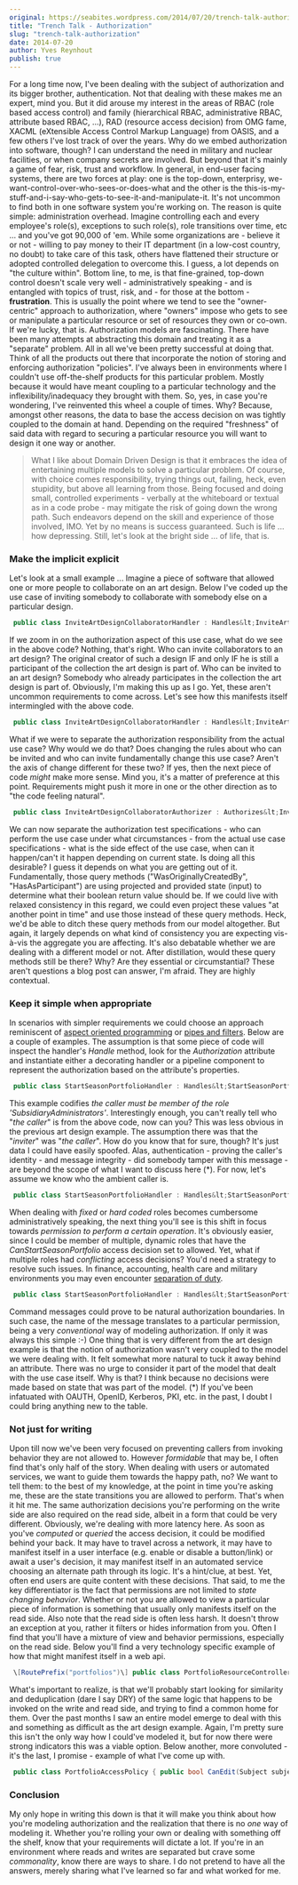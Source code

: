 ```yaml
---
original: https://seabites.wordpress.com/2014/07/20/trench-talk-authorization/
title: "Trench Talk - Authorization"
slug: "trench-talk-authorization"
date: 2014-07-20
author: Yves Reynhout
publish: true
---
```

For a long time now, I've been dealing with the subject of authorization and its bigger brother, authentication. Not that dealing with these makes me an expert, mind you. But it did arouse my interest in the areas of RBAC (role based access control) and family (hierarchical RBAC, administrative RBAC, attribute based RBAC, ...), RAD (resource access decision) from OMG fame, XACML (eXtensible Access Control Markup Language) from OASIS, and a few others I've lost track of over the years. Why do we embed authorization into software, though? I can understand the need in military and nuclear facilities, or when company secrets are involved. But beyond that it's mainly a game of fear, risk, trust and workflow. In general, in end-user facing systems, there are two forces at play: one is the top-down, enterprisy, we-want-control-over-who-sees-or-does-what and the other is the this-is-my-stuff-and-i-say-who-gets-to-see-it-and-manipulate-it. It's not uncommon to find both in one software system you're working on. The reason is quite simple: administration overhead. Imagine controlling each and every employee's role(s), exceptions to such role(s), role transitions over time, etc ... and you've got 90,000 of 'em. While some organizations are - believe it or not - willing to pay money to their IT department (in a low-cost country, no doubt) to take care of this task, others have flattened their structure or adopted controlled delegation to overcome this. I guess, a lot depends on "the culture within". Bottom line, to me, is that fine-grained, top-down control doesn't scale very well - administratively speaking - and is entangled with topics of trust, risk, and - for those at the bottom - **frustration**. This is usually the point where we tend to see the "owner-centric" approach to authorization, where "owners" impose who gets to see or manipulate a particular resource or set of resources they own or co-own. If we're lucky, that is. Authorization models are fascinating. There have been many attempts at abstracting this domain and treating it as a "separate" problem. All in all we've been pretty successful at doing that. Think of all the products out there that incorporate the notion of storing and enforcing authorization "policies". I've always been in environments where I couldn't use off-the-shelf products for this particular problem. Mostly because it would have meant coupling to a particular technology and the inflexibility/inadequacy they brought with them. So, yes, in case you're wondering, I've reinvented this wheel a couple of times. Why? Because, amongst other reasons, the data to base the access decision on was tightly coupled to the domain at hand. Depending on the required "freshness" of said data with regard to securing a particular resource you will want to design it one way or another.

> What I like about Domain Driven Design is that it embraces the idea of entertaining multiple models to solve a particular problem. Of course, with choice comes responsibility, trying things out, failing, heck, even stupidity, but above all learning from those. Being focused and doing small, controlled experiments - verbally at the whiteboard or textual as in a code probe - may mitigate the risk of going down the wrong path. Such endeavors depend on the skill and experience of those involved, IMO. Yet by no means is success guaranteed. Such is life ... how depressing. Still, let's look at the bright side ... of life, that is.

### Make the implicit explicit

Let's look at a small example ... Imagine a piece of software that allowed one or more people to collaborate on an art design. Below I've coded up the use case of inviting somebody to collaborate with somebody else on a particular design. 

```csharp
 public class InviteArtDesignCollaboratorHandler : Handles&lt;InviteArtDesignCollaborator&gt; { //invite somebody to collaborate with you on a certain art design. public void Handle(InviteArtDesignCollaborator message) { var inviter = this.personRepository.Get(new PersonId(message.InviterId)); var invitee = this.personRepository.Get(new PersonId(message.InviteeId)); var artDesign = this.artDesignRepository.Get(new ArtDesignId(message.ArtDesignId)); var invitation = artDesign.InviteCollaborator(inviter, invitee); this.invitationRepository.Add(invitation); } } 
```

 If we zoom in on the authorization aspect of this use case, what do we see in the above code? Nothing, that's right. Who can invite collaborators to an art design? The original creator of such a design IF and only IF he is still a participant of the collection the art design is part of. Who can be invited to an art design? Somebody who already participates in the collection the art design is part of. Obviously, I'm making this up as I go. Yet, these aren't uncommon requirements to come across. Let's see how this manifests itself intermingled with the above code. 

```csharp
 public class InviteArtDesignCollaboratorHandler : Handles&lt;InviteArtDesignCollaborator&gt; { //invite somebody to collaborate with you on a certain art design. public void Handle(InviteArtDesignCollaborator message) { var inviter = this.personRepository.Get(new PersonId(message.InviterId)); var invitee = this.personRepository.Get(new PersonId(message.InviteeId)); var artDesign = this.artDesignRepository.Get(new ArtDesignId(message.ArtDesignId)); var collection = this.collectionRepository.Get(artDesign.CollectionId); if (!artDesign.WasOriginallyCreatedBy(inviter)) throw new NotAuthorizedException("The inviter is not the original creator of the art design."); if (!collection.HasAsParticipant(inviter)) throw new NotAuthorizedException("The inviter is not a participant of the collection the art design is part of."); if (!collection.HasAsParticipant(invitee)) throw new NotAuthorizedException("The invitee is not a participant of the collection the art design is part of."); var invitation = artDesign.InviteCollaborator(inviter, invitee); this.invitationRepository.Add(invitation); } } 
```

 What if we were to separate the authorization responsibility from the actual use case? Why would we do that? Does changing the rules about who can be invited and who can invite fundamentally change this use case? Aren't the axis of change different for these two? If yes, then the next piece of code *might* make more sense. Mind you, it's a matter of preference at this point. Requirements might push it more in one or the other direction as to "the code feeling natural". 

```csharp
 public class InviteArtDesignCollaboratorAuthorizer : Authorizes&lt;InviteArtDesignCollaborator&gt; { //invite somebody to collaborate with you on a certain art design. public void Authorize(InviteArtDesignCollaborator message) { var inviter = this.personRepository.Get(new PersonId(message.InviterId)); var invitee = this.personRepository.Get(new PersonId(message.InviteeId)); var artDesign = this.artDesignRepository.Get(new ArtDesignId(message.ArtDesignId)); var collection = this.collectionRepository.Get(artDesign.CollectionId); if (!artDesign.WasOriginallyCreatedBy(inviter)) throw new NotAuthorizedException("The inviter is not the original creator of the art design."); if (!collection.HasAsParticipant(inviter)) throw new NotAuthorizedException("The inviter is not a participant of the collection the art design is part of."); if (!collection.HasAsParticipant(invitee)) throw new NotAuthorizedException("The invitee is not a participant of the collection the art design is part of."); } } public class InviteArtDesignCollaboratorHandler : Handles&lt;InviteArtDesignCollaborator&gt; { //invite somebody to collaborate with you on a certain art design. public void Handle(InviteArtDesignCollaborator message) { var inviter = this.personRepository.Get(new PersonId(message.InviterId)); var invitee = this.personRepository.Get(new PersonId(message.InviteeId)); var artDesign = this.artDesignRepository.Get(new ArtDesignId(message.ArtDesignId)); var invitation = artDesign.InviteCollaborator(inviter, invitee); this.invitationRepository.Add(invitation); } } 
```

 We can now separate the authorization test specifications - who can perform the use case under what circumstances - from the actual use case specifications - what is the side effect of the use case, when can it happen/can't it happen depending on current state. Is doing all this desirable? I guess it depends on what you are getting out of it. Fundamentally, those query methods ("WasOriginallyCreatedBy", "HasAsParticipant") are using projected and provided state (input) to determine what their boolean return value should be. If we could live with relaxed consistency in this regard, we could even project these values "at another point in time" and use those instead of these query methods. Heck, we'd be able to ditch these query methods from our model altogether. But again, it largely depends on what kind of consistency you are expecting vis-à-vis the aggregate you are affecting. It's also debatable whether we are dealing with a different model or not. After distillation, would these query methods still be there? Why? Are they essential or circumstantial? These aren't questions a blog post can answer, I'm afraid. They are highly contextual.

### Keep it simple when appropriate

In scenarios with simpler requirements we could choose an approach reminiscent of [aspect oriented programming](http://en.wikipedia.org/wiki/Aspect-oriented_programming "Aspect oriented programming") or [pipes and filters](http://www.eaipatterns.com/PipesAndFilters.html "Pipes and filters"). Below are a couple of examples. The assumption is that some piece of code will inspect the handler's *Handle* method, look for the *Authorization* attribute and instantiate either a decorating handler or a pipeline component to represent the authorization based on the attribute's properties. 

```csharp
 public class StartSeasonPortfolioHandler : Handles&lt;StartSeasonPortfolio&gt; { //start a new season portfolio for a subsidiary. \[Authorize(Role="SubsidiaryAdministrators")\] public void Handle(StartSeasonPortfolio message) { var subsidiaryId = new SubsidiaryId(message.SubsidiaryId); var season = Season.From(subsidiary, message.Season); if (this.portfolioRepository.HasPortfolioForSeason(subsidiaryId, season)) throw new SeasonPortfolioAlreadyStartedException("A portfolio was already started for the specified season of the subsidiary."); var subsidiary = this.subsidiaryRepository(subsidiaryId); var portfolio = subsidiary.StartPortfolio(new PortfolioId(message.PortfolioId), new PortfolioName(message.Name), season); this.portfolioRepository.Add(porfolio); } } 
```

 This example codifies *the caller must be member of the role 'SubsidiaryAdministrators'*. Interestingly enough, you can't really tell who "*the caller*" is from the above code, now can you? This was less obvious in the previous art design example. The assumption there was that the "*inviter*" was "*the caller*". How do you know that for sure, though? It's just data I could have easily spoofed. Alas, authentication - proving the caller's identity - and message integrity - did somebody tamper with this message - are beyond the scope of what I want to discuss here (\*). For now, let's assume we know who the ambient caller is. 

```csharp
 public class StartSeasonPortfolioHandler : Handles&lt;StartSeasonPortfolio&gt; { //start a new season portfolio for a subsidiary. \[Authorize(Permission="CanStartSeasonPortfolio")\] public void Handle(StartSeasonPortfolio message) { //ommitted for brevity - same as above } } 
```

 When dealing with *fixed* or *hard coded* roles becomes cumbersome administratively speaking, the next thing you'll see is this shift in focus towards *permission to perform a certain operation*. It's obviously easier, since I could be member of multiple, dynamic roles that have the *CanStartSeasonPortfolio* access decision set to allowed. Yet, what if multiple roles had *conflicting* access decisions? You'd need a strategy to resolve such issues. In finance, accounting, health care and military environments you may even encounter [separation of duty](http://en.wikipedia.org/wiki/Separation_of_duties "Separation of duty"). 

```csharp
 public class StartSeasonPortfolioHandler : Handles&lt;StartSeasonPortfolio&gt; { //start a new season portfolio for a subsidiary. \[Authorize\] public void Handle(StartSeasonPortfolio message) { //ommitted for brevity - same as above } } 
```

 Command messages could prove to be natural authorization boundaries. In such case, the name of the message translates to a particular permission, being a very *conventional* way of modeling authorization. If only it was always this simple :-) One thing that is very different from the art design example is that the notion of authorization wasn't very coupled to the model we were dealing with. It felt somewhat more natural to tuck it away behind an attribute. There was no urge to consider it part of the model that dealt with the use case itself. Why is that? I think because no decisions were made based on state that was part of the model. (\*) If you've been infatuated with OAUTH, OpenID, Kerberos, PKI, etc. in the past, I doubt I could bring anything new to the table.

### Not just for writing

Upon till now we've been very focused on preventing callers from invoking behavior they are not allowed to. However *formidable* that may be, I often find that's only half of the story. When dealing with users or automated services, we want to guide them towards the happy path, no? We want to tell them: to the best of my knowledge, at the point in time you're asking me, these are the state transitions you are allowed to perform. That's when it hit me. The same authorization decisions you're performing on the write side are also required on the read side, albeit in a form that could be very different. Obviously, we're dealing with more latency here. As soon as you've *computed* or *queried* the access decision, it could be modified behind your back. It may have to travel across a network, it may have to manifest itself in a user interface (e.g. enable or disable a button/link) or await a user's decision, it may manifest itself in an automated service choosing an alternate path through its logic. It's a hint/clue, at best. Yet, often end users are quite content with these decisions. That said, to me the key differentiator is the fact that permissions are not limited to *state changing behavior*. Whether or not you are allowed to view a particular piece of information is something that usually only manifests itself on the read side. Also note that the read side is often less harsh. It doesn't throw an exception at you, rather it filters or hides information from you. Often I find that you'll have a mixture of view and behavior permissions, especially on the read side. Below you'll find a very technology specific example of how that might manifest itself in a web api. 

```csharp
 \[RoutePrefix("portfolios")\] public class PortfolioResourceController : ApiController { \[Route("{id}")\] public IHttpActionResult Get(string id) { var identity = new ClaimsIdentity(RequestContext.Principal.Identity); return this.portfolioQueries. ById(id). Select(\_ =&gt; Ok(\_.CompleteAuthorization(identity, this.Url))). DefaultIfEmpty(NotFound()). Single(); } } public class PortfolioResource { public PortfolioResource CompleteAuthorization(ClaimsIdentity identity, UrlHelper helper) { var links = new List&lt;Link&gt;(); //Note: CanEdit|Delete|ViewPortfolioItems are extension methods on ClaimsIdentity that, internally, // use claims to answer the authorization requests in a similar way as how the // write side would ask them. if(identity.CanEditPortfolio(Id)) links.Add(new Link { Rel = "edit", Href = helper.GetLink&lt;PortfolioResourceController&gt;(\_ =&gt; \_.Put(Id)) }); if(identity.CanDeletePortfolio(Id)) links.Add(new Link { Rel = "delete", Href = helper.GetLink&lt;PortfolioResourceController&gt;(\_ =&gt; \_.Delete(Id)) }); if(identity.CanViewPortfolioItems(Id)) links.Add(new Link { Rel = "items", Href = helper.GetLink&lt;PortfolioResourceController&gt;(\_ =&gt; \_.GetItems(Id)) }); return new PortfolioResource(Id, Name, Season, SubsidiaryId, links.ToArray()); } } 
```

 What's important to realize, is that we'll probably start looking for similarity and deduplication (dare I say DRY) of the same logic that happens to be invoked on the write and read side, and trying to find a common home for them. Over the past months I saw an entire model emerge to deal with this and something as difficult as the art design example. Again, I'm pretty sure this isn't the only way how I could've modeled it, but for now there were strong indicators this was a viable option. Below another, more convoluted - it's the last, I promise - example of what I've come up with. 

```csharp
 public class PortfolioAccessPolicy { public bool CanEdit(Subject subject) { return subject.CanEditPortfolio(RolePermissionSet) && subject.IsStarterOfPortfolio(StarterId); } public bool CanDelete(Subject subject) { return subject.CanDeletePortfolio(RolePermissionSet) && subject.IsStarterOfPortfolio(StarterId); } public bool CanViewItems(Subject subject) { return subject.CanViewPortfolioItems(RolePermissionSet) || subject.IsPortfolioSupervisor(); } } //Usage on the read side public class PortfolioResource { public PortfolioResource CompleteAuthorization(Subject subject, PortfolioAccessPolicy policy, UrlHelper helper) { var links = new List&lt;Link&gt;(); if(policy.CanEdit(subject)) links.Add(new Link { Rel = "edit", Href = helper.GetLink&lt;PortfolioResourceController&gt;(\_ =&gt; \_.Put(Id)) }); if(policy.CanDelete(subject)) links.Add(new Link { Rel = "delete", Href = helper.GetLink&lt;PortfolioResourceController&gt;(\_ =&gt; \_.Delete(Id)) }); if(policy.CanViewItems(subject)) links.Add(new Link { Rel = "items", Href = helper.GetLink&lt;PortfolioResourceController&gt;(\_ =&gt; \_.GetItems(Id)) }); return new PortfolioResource(Id, Name, Season, SubsidiaryId, links.ToArray()); } } //Usage on the write side public class EditPortfolioAuthorizer : Authorizes&lt;EditPortfolio&gt; { public void Authorize(Subject subject, EditPortfolio message) { var policy = this.policyRepository.Get(new PortfolioId(message.PortfolioId)); if(!policy.CanEditPortfolio(subject)) throw new NotAuthorizedException("The caller is not authorized to edit this portfolio."); } } 
```



### Conclusion

My only hope in writing this down is that it will make you think about how you're modeling authorization and the realization that there is no *one* way of modeling it. Whether you're rolling your own or dealing with something off the shelf, know that your requirements will dictate a lot. If you're in an environment where reads and writes are separated but crave some *commonality*, know there are ways to share. I do not pretend to have all the answers, merely sharing what I've learned so far and what worked for me.

